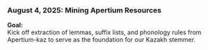 ### August 4, 2025: Mining Apertium Resources

**Goal:**  
Kick off extraction of lemmas, suffix lists, and phonology rules from Apertium-kaz to serve as the foundation for our Kazakh stemmer.